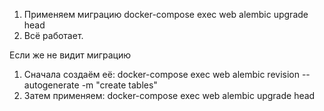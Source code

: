 1) Применяем миграцию docker-compose exec web alembic upgrade head
2) Всё работает. 


Если же не видит миграцию 
1) Сначала создаём её: docker-compose exec web alembic revision --autogenerate -m "create tables"
2) Затем применяем: docker-compose exec web alembic upgrade head
